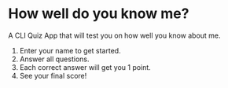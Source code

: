 # How well do you know me?
A CLI Quiz App that will test you on how well you know about me.

1. Enter your name to get started.
2. Answer all questions.
3. Each correct answer will get you 1 point.
4. See your final score!


